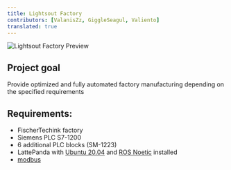 ```yaml
---
title: Lightsout Factory
contributors: [ValanisZz, GiggleSeagul, Valiento]
translated: true
---
```


![Lightsout Factory Preview](../images/lightsout-factory/factory_preview.png)

## Project goal
Provide optimized and fully automated factory manufacturing depending on the specified requirements

## Requirements:
- FischerTechink factory
- Siemens PLC S7-1200
- 6 additional PLC blocks (SM-1223)
- LattePanda with [Ubuntu 20.04](https://releases.ubuntu.com/20.04/) and [ROS Noetic](http://wiki.ros.org/noetic/Installation) installed
- [modbus](https://github.com/HumaRobotics/modbus)
